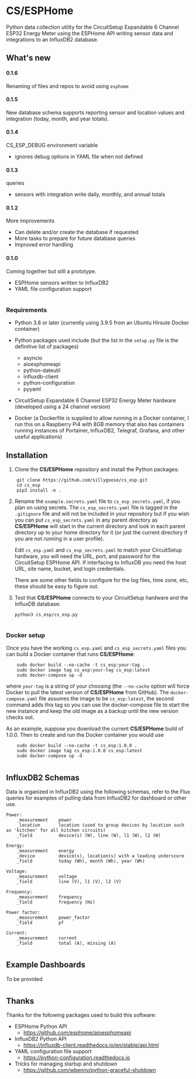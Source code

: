 # **CS/ESPHome**
Python data collection utility for the CircuitSetup Expandable 6 Channel ESP32 Energy Meter using the ESPHome API writing sensor data and integrations to an InfluxDB2 database.

## What's new
#### 0.1.6
Renaming of files and repos to avoid using `esphome`

#### 0.1.5
New database schema supports reporting sensor and location values and integration (today, month, and year totals).

#### 0.1.4
CS_ESP_DEBUG environment variable
- ignores debug options in YAML file when not defined

#### 0.1.3
queries
- sensors with integration write daily, monthly, and annual totals

#### 0.1.2
More improvements
- Can delete and/or create the database if requested
- More tasks to prepare for future database queries
- Improved error handling

#### 0.1.0
Coming together but still a prototype.
- ESPHome sensors written to InfluxDB2
- YAML file configuration support

#
### Requirements
- Python 3.8 or later (currently using 3.9.5 from an Ubuntu Hirsute Docker container)
- Python packages used include (but the list in the `setup.py` file is the definitive list of packages)
    - asyncio
    - aioesphomeapi
    - python-dateutil
    - influxdb-client
    - python-configuration
    - pyyaml

- CircuitSetup Expandable 6 Channel ESP32 Energy Meter hardware (developed using a 24 channel version)
- Docker (a Dockerfile is supplied to allow running in a Docker container, I run this on a Raspberry Pi4 with 8GB memory that also has containers running instances of Portainer, InfluxDB2, Telegraf, Grafana, and other useful applications)

## Installation
1.  Clone the **CS/ESPHome** repository and install the Python packages:

```
    git clone https://github.com/sillygoose/cs_esp.git
    cd cs_esp
    pip3 install -e .
```

2.  Rename the `example.secrets.yaml` file to `cs_esp_secrets.yaml`, if you plan on using secrets.  The `cs_esp_secrets.yaml` file is tagged in the `.gitignore` file and will not be included in your repository but if you wish you can put `cs_esp_secrets.yaml` in any parent directory as **CS/ESPHome** will start in the current directory and look in each parent directory up to your home directory for it (or just the current directory if you are not running in a user profile).

    Edit `cs_esp.yaml` and `cs_esp_secrets.yaml` to match your CircuitSetup hardware, you will need the URL, port, and password for the CircuitSetup ESPHome API.  If interfacing to InfluxDB you need the host URL,  site name, bucket, and login credentials.

    There are some other fields to configure for the log files, time zone, etc, these should be easy to figure out.

3.  Test that **CS/ESPHome** connects to your CircuitSetup hardware and the InfluxDB database:

    `python3 cs_esp/cs_esp.py`

#
### Docker setup
Once you have the working `cs_esp.yaml` and `cs_esp_secrets.yaml` files you can build a Docker container that runs **CS/ESPHome**:

```
    sudo docker build --no-cache -t cs_esp:your-tag .
    sudo docker image tag cs_esp:your-tag cs_esp:latest
    sudo docker-compose up -d
```

where `your-tag` is a string of your choosing (the `--no-cache` option will force Docker to pull the latest version of **CS/ESPHome** from GitHub).  The `docker-compose.yaml` file assumes the image to be `cs_esp:latest`, the second command adds this tag so you can use the docker-compose file to start the new instance and keep the old image as a backup until the new version checks out.

As an example, suppose you download the current **CS/ESPHome** build of 1.0.0.  Then to create and run the Docker container you would use

```
    sudo docker build --no-cache -t cs_esp:1.0.0 .
    sudo docker image tag cs_esp:1.0.0 cs_esp:latest
    sudo docker-compose up -d
```
#
## InfluxDB2 Schemas
Data is organized in InfluxDB2 using the following schemas, refer to the Flux queries for examples of pulling data from InfluxDB2 for dashboard or other use.

    Power:
        _measurement    power
        _location       location (used to group devices by location such as 'kitchen' for all kitchen circuits)
        _field          device(s) (W), line (W), l1 (W), l2 (W)

    Energy:
        _measurement    energy
        _device         device(s), location(s) with a leading underscore
        _field          today (Wh), month (Wh), year (Wh)

    Voltage:
        _measurement    voltage
        _field          line (V), l1 (V), l2 (V)

    Frequency:
        _measurement    frequency
        _field          frequency (Hz)

    Power factor:
        _measurement    power_factor
        _field          pf

    Current:
        _measurement    current
        _field          total (A), missing (A)

#
## Example Dashboards
To be provided

#
## Thanks
Thanks for the following packages used to build this software:
- ESPHome Python API
    - https://github.com/esphome/aioesphomeapi
- InfluxDB2 Python API
    - https://influxdb-client.readthedocs.io/en/stable/api.html
- YAML configuration file support
    - https://python-configuration.readthedocs.io
- Tricks for managing startup and shutdown
    - https://github.com/wbenny/python-graceful-shutdown
